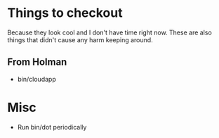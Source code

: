 # Things to checkout
Because they look cool and I don't have time right now. These are also things that didn't cause any harm keeping around.

## From Holman
- bin/cloudapp


# Misc
- Run bin/dot periodically
